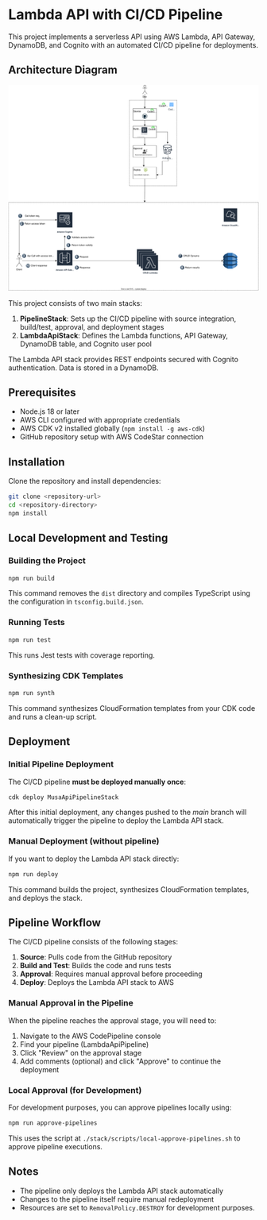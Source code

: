 # Lambda API with CI/CD Pipeline

This project implements a serverless API using AWS Lambda, API Gateway, DynamoDB, and Cognito with an automated CI/CD pipeline for deployments.

## Architecture Diagram

<img src="docs/architecture_diagram.svg" alt="Architecture Diagram" width="1000" />

This project consists of two main stacks:

1. **PipelineStack**: Sets up the CI/CD pipeline with source integration, build/test, approval, and deployment stages
2. **LambdaApiStack**: Defines the Lambda functions, API Gateway, DynamoDB table, and Cognito user pool

The Lambda API stack provides REST endpoints secured with Cognito authentication. Data is stored in a DynamoDB.

## Prerequisites

- Node.js 18 or later
- AWS CLI configured with appropriate credentials
- AWS CDK v2 installed globally (`npm install -g aws-cdk`)
- GitHub repository setup with AWS CodeStar connection

## Installation

Clone the repository and install dependencies:

```bash
git clone <repository-url>
cd <repository-directory>
npm install
```

## Local Development and Testing

### Building the Project

```bash
npm run build
```

This command removes the `dist` directory and compiles TypeScript using the configuration in `tsconfig.build.json`.

### Running Tests

```bash
npm run test
```

This runs Jest tests with coverage reporting.

### Synthesizing CDK Templates

```bash
npm run synth
```

This command synthesizes CloudFormation templates from your CDK code and runs a clean-up script.

## Deployment

### Initial Pipeline Deployment

The CI/CD pipeline **must be deployed manually once**:

```bash
cdk deploy MusaApiPipelineStack
```

After this initial deployment, any changes pushed to the _main_ branch will automatically trigger the pipeline to deploy the Lambda API stack.

### Manual Deployment (without pipeline)

If you want to deploy the Lambda API stack directly:

```bash
npm run deploy
```

This command builds the project, synthesizes CloudFormation templates, and deploys the stack.

## Pipeline Workflow

The CI/CD pipeline consists of the following stages:

1. **Source**: Pulls code from the GitHub repository
2. **Build and Test**: Builds the code and runs tests
3. **Approval**: Requires manual approval before proceeding
4. **Deploy**: Deploys the Lambda API stack to AWS

### Manual Approval in the Pipeline

When the pipeline reaches the approval stage, you will need to:

1. Navigate to the AWS CodePipeline console
2. Find your pipeline (LambdaApiPipeline)
3. Click "Review" on the approval stage
4. Add comments (optional) and click "Approve" to continue the deployment

### Local Approval (for Development)

For development purposes, you can approve pipelines locally using:

```bash
npm run approve-pipelines
```

This uses the script at `./stack/scripts/local-approve-pipelines.sh` to approve pipeline executions.

## Notes

- The pipeline only deploys the Lambda API stack automatically
- Changes to the pipeline itself require manual redeployment
- Resources are set to `RemovalPolicy.DESTROY` for development purposes.
